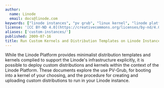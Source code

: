```yaml
---
author:
  name: Linode
  email: docs@linode.com
keywords: ["linode instances", "pv grub", "linux kernel", "linode platform", "linux distributions"]
license: '[CC BY-ND 4.0](https://creativecommons.org/licenses/by-nd/4.0)'
aliases: ['custom-instances/']
published: 2009-07-16
title: Run Custom Kernels and Distribution Templates on Linode Instances
---
```


While the Linode Platform provides minimalist distribution templates and kernels complied to support the Linode's infrastructure explicitly, it is possible to deploy custom distributions and kernels within the context of the Linode Platform. These documents explore the use PV-Grub, for booting into a kernel of your choosing, and the procedure for creating and uploading custom distributions to run in your Linode instance.
